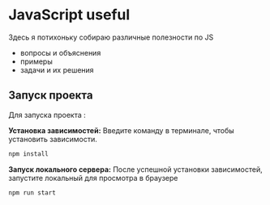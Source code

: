 # JavaScript useful

Здесь я потихоньку собираю различные полезности по JS  
+ вопросы и объяснения  
+ примеры  
+ задачи и их решения 

## Запуск проекта

Для запуска проекта :

**Установка зависимостей:**
   Введите команду в терминале, чтобы установить зависимости.

   ```bash
   npm install
  ```
**Запуск локального сервера:**
   После успешной установки зависимостей, запустите локальный для просмотра в браузере

   ```
   npm run start
  ```
